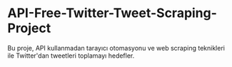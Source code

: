 # API-Free-Twitter-Tweet-Scraping-Project
Bu proje, API kullanmadan tarayıcı otomasyonu ve web scraping teknikleri ile Twitter'dan tweetleri toplamayı hedefler.
